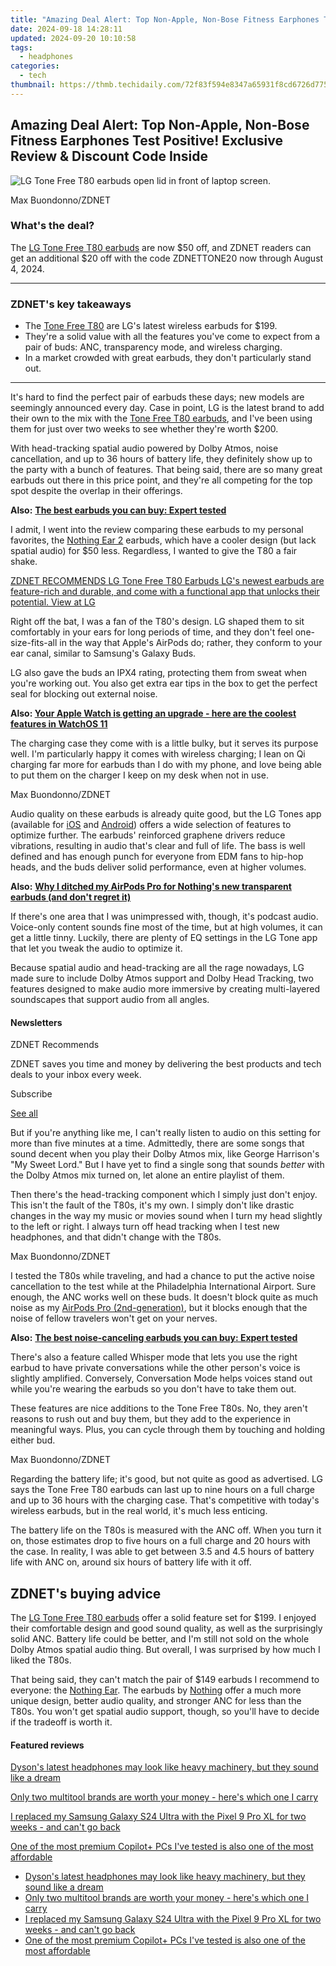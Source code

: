```yaml
---
title: "Amazing Deal Alert: Top Non-Apple, Non-Bose Fitness Earphones Test Positive! Exclusive Review & Discount Code Inside"
date: 2024-09-18 14:28:11
updated: 2024-09-20 10:10:58
tags:
  - headphones
categories:
  - tech
thumbnail: https://thmb.techidaily.com/72f83f594e8347a65931f8cd6726d7752e9fa455ebb805c1df40ab92a9a832b1.jpg
---
```


## Amazing Deal Alert: Top Non-Apple, Non-Bose Fitness Earphones Test Positive! Exclusive Review & Discount Code Inside

![LG Tone Free T80 earbuds open lid in front of laptop screen.](https://www.zdnet.com/a/img/resize/5e430906ecdfc7b7dfc3a2212e2582fa3ecfa064/2024/06/07/7d91d300-7d7d-4fdf-b14d-3b9348f7be06/lg-tone-free-t80-earbuds-zdnet-5.jpg?auto=webp&width=1280)

Max Buondonno/ZDNET

### What's the deal?

The [LG Tone Free T80 earbuds](https://www.jdoqocy.com/click-9041660-15865906-1721856070000?sid=zd-%5F%5FCOM%5FCLICK%5FID%5F%5F-dtp) are now $50 off, and ZDNET readers can get an additional $20 off with the code ZDNETTONE20 now through August 4, 2024\. 

---

### ZDNET's key takeaways

* The [Tone Free T80](https://www.jdoqocy.com/click-9041660-15865906-1721856070000?sid=zd-%5F%5FCOM%5FCLICK%5FID%5F%5F-dtp) are LG's latest wireless earbuds for $199\.
* They're a solid value with all the features you've come to expect from a pair of buds: ANC, transparency mode, and wireless charging.
* In a market crowded with great earbuds, they don't particularly stand out.

---

It's hard to find the perfect pair of earbuds these days; new models are seemingly announced every day. Case in point, LG is the latest brand to add their own to the mix with the [Tone Free T80 earbuds](https://www.jdoqocy.com/click-9041660-15865906-1721856070000?sid=zd-%5F%5FCOM%5FCLICK%5FID%5F%5F-dtp), and I've been using them for just over two weeks to see whether they're worth $200\. 

With head-tracking spatial audio powered by Dolby Atmos, noise cancellation, and up to 36 hours of battery life, they definitely show up to the party with a bunch of features. That being said, there are so many great earbuds out there in this price point, and they're all competing for the top spot despite the overlap in their offerings. 

**Also:** [**The best earbuds you can buy: Expert tested**](https://www.zdnet.com/article/best-earbuds/)

I admit, I went into the review comparing these earbuds to my personal favorites, the [Nothing Ear 2](https://www.zdnet.com/article/why-i-ditched-my-airpods-pro-for-nothings-new-transparent-earbuds-and-dont-regret-it/) earbuds, which have a cooler design (but lack spatial audio) for $50 less. Regardless, I wanted to give the T80 a fair shake. 

[ZDNET RECOMMENDS LG Tone Free T80 Earbuds LG's newest earbuds are feature-rich and durable, and come with a functional app that unlocks their potential. View at LG](https://www.jdoqocy.com/click-9041660-15865906-1721856070000?sid=zd-%5F%5FCOM%5FCLICK%5FID%5F%5F-dtp)

Right off the bat, I was a fan of the T80's design. LG shaped them to sit comfortably in your ears for long periods of time, and they don't feel one-size-fits-all in the way that Apple's AirPods do; rather, they conform to your ear canal, similar to Samsung's Galaxy Buds. 

LG also gave the buds an IPX4 rating, protecting them from sweat when you're working out. You also get extra ear tips in the box to get the perfect seal for blocking out external noise.

**Also: [Your Apple Watch is getting an upgrade - here are the coolest features in WatchOS 11](https://www.zdnet.com/article/your-apple-watch-is-getting-an-upgrade-here-are-the-coolest-features-in-watchos-11/)**

The charging case they come with is a little bulky, but it serves its purpose well. I'm particularly happy it comes with wireless charging; I lean on Qi charging far more for earbuds than I do with my phone, and love being able to put them on the charger I keep on my desk when not in use.

Max Buondonno/ZDNET

Audio quality on these earbuds is already quite good, but the LG Tones app (available for [iOS](https://apps.apple.com/us/app/lg-tone-free/id1498881097) and [Android](https://play.google.com/store/apps/details?id=com.lge.tonentalkplus.tonentalkfree&hl=en%5FUS)) offers a wide selection of features to optimize further. The earbuds' reinforced graphene drivers reduce vibrations, resulting in audio that's clear and full of life. The bass is well defined and has enough punch for everyone from EDM fans to hip-hop heads, and the buds deliver solid performance, even at higher volumes.

**Also:** [**Why I ditched my AirPods Pro for Nothing's new transparent earbuds (and don't regret it)**](https://www.zdnet.com/article/why-i-ditched-my-airpods-pro-for-nothings-new-transparent-earbuds-and-dont-regret-it/)

If there's one area that I was unimpressed with, though, it's podcast audio. Voice-only content sounds fine most of the time, but at high volumes, it can get a little tinny. Luckily, there are plenty of EQ settings in the LG Tone app that let you tweak the audio to optimize it. 

Because spatial audio and head-tracking are all the rage nowadays, LG made sure to include Dolby Atmos support and Dolby Head Tracking, two features designed to make audio more immersive by creating multi-layered soundscapes that support audio from all angles. 

#### Newsletters

ZDNET Recommends

ZDNET saves you time and money by delivering the best products and tech deals to your inbox every week.

 Subscribe

[See all](https://www.zdnet.com/newsletters/)

But if you're anything like me, I can't really listen to audio on this setting for more than five minutes at a time. Admittedly, there are some songs that sound decent when you play their Dolby Atmos mix, like George Harrison's "My Sweet Lord." But I have yet to find a single song that sounds _better_ with the Dolby Atmos mix turned on, let alone an entire playlist of them.

Then there's the head-tracking component which I simply just don't enjoy. This isn't the fault of the T80s, it's my own. I simply don't like drastic changes in the way my music or movies sound when I turn my head slightly to the left or right. I always turn off head tracking when I test new headphones, and that didn't change with the T80s.

Max Buondonno/ZDNET

I tested the T80s while traveling, and had a chance to put the active noise cancellation to the test while at the Philadelphia International Airport. Sure enough, the ANC works well on these buds. It doesn't block quite as much noise as my [AirPods Pro (2nd-generation)](https://www.zdnet.com/article/apple-airpods-pro-2-review/), but it blocks enough that the noise of fellow travelers won't get on your nerves.

**Also:** [**The best noise-canceling earbuds you can buy: Expert tested**](https://www.zdnet.com/article/best-noise-canceling-earbuds/)

There's also a feature called Whisper mode that lets you use the right earbud to have private conversations while the other person's voice is slightly amplified. Conversely, Conversation Mode helps voices stand out while you're wearing the earbuds so you don't have to take them out.

These features are nice additions to the Tone Free T80s. No, they aren't reasons to rush out and buy them, but they add to the experience in meaningful ways. Plus, you can cycle through them by touching and holding either bud.

Max Buondonno/ZDNET

Regarding the battery life; it's good, but not quite as good as advertised. LG says the Tone Free T80 earbuds can last up to nine hours on a full charge and up to 36 hours with the charging case. That's competitive with today's wireless earbuds, but in the real world, it's much less enticing.

The battery life on the T80s is measured with the ANC off. When you turn it on, those estimates drop to five hours on a full charge and 20 hours with the case. In reality, I was able to get between 3.5 and 4.5 hours of battery life with ANC on, around six hours of battery life with it off.

## ZDNET's buying advice

The [LG Tone Free T80 earbuds](https://www.jdoqocy.com/click-9041660-15865906-1721856070000?sid=zd-%5F%5FCOM%5FCLICK%5FID%5F%5F-dtp) offer a solid feature set for $199\. I enjoyed their comfortable design and good sound quality, as well as the surprisingly solid ANC. Battery life could be better, and I'm still not sold on the whole Dolby Atmos spatial audio thing. But overall, I was surprised by how much I liked the T80s.

That being said, they can't match the pair of $149 earbuds I recommend to everyone: the [Nothing Ear](https://www.zdnet.com/article/why-i-ditched-my-airpods-pro-for-nothings-new-transparent-earbuds-and-dont-regret-it/). The earbuds by [Nothing](https://us.nothing.tech/) offer a much more unique design, better audio quality, and stronger ANC for less than the T80s. You won't get spatial audio support, though, so you'll have to decide if the tradeoff is worth it. 

#### Featured reviews

[Dyson's latest headphones may look like heavy machinery, but they sound like a dream](https://www.zdnet.com/article/i-tested-dysons-500-flagship-headphones-and-theyre-more-competitive-than-expected/ "Dyson's latest headphones may look like heavy machinery, but they sound like a dream")

[Only two multitool brands are worth your money - here's which one I carry](https://www.zdnet.com/article/only-two-multitool-brands-are-worth-your-money-heres-which-one-i-carry/ "Only two multitool brands are worth your money - here's which one I carry")

[I replaced my Samsung Galaxy S24 Ultra with the Pixel 9 Pro XL for two weeks - and can't go back](https://www.zdnet.com/article/i-replaced-my-samsung-galaxy-s24-ultra-with-the-pixel-9-pro-xl-for-two-weeks-and-cant-go-back/ "I replaced my Samsung Galaxy S24 Ultra with the Pixel 9 Pro XL for two weeks - and can't go back")

[One of the most premium Copilot+ PCs I've tested is also one of the most affordable](https://www.zdnet.com/article/one-of-the-most-premium-copilot-pcs-ive-tested-is-also-one-of-the-most-affordable/ "One of the most premium Copilot+ PCs I've tested is also one of the most affordable")

* [Dyson's latest headphones may look like heavy machinery, but they sound like a dream](https://www.zdnet.com/article/i-tested-dysons-500-flagship-headphones-and-theyre-more-competitive-than-expected/ "Dyson's latest headphones may look like heavy machinery, but they sound like a dream")
* [Only two multitool brands are worth your money - here's which one I carry](https://www.zdnet.com/article/only-two-multitool-brands-are-worth-your-money-heres-which-one-i-carry/ "Only two multitool brands are worth your money - here's which one I carry")
* [I replaced my Samsung Galaxy S24 Ultra with the Pixel 9 Pro XL for two weeks - and can't go back](https://www.zdnet.com/article/i-replaced-my-samsung-galaxy-s24-ultra-with-the-pixel-9-pro-xl-for-two-weeks-and-cant-go-back/ "I replaced my Samsung Galaxy S24 Ultra with the Pixel 9 Pro XL for two weeks - and can't go back")
* [One of the most premium Copilot+ PCs I've tested is also one of the most affordable](https://www.zdnet.com/article/one-of-the-most-premium-copilot-pcs-ive-tested-is-also-one-of-the-most-affordable/ "One of the most premium Copilot+ PCs I've tested is also one of the most affordable")

<ins class="adsbygoogle"
     style="display:block"
     data-ad-format="autorelaxed"
     data-ad-client="ca-pub-7571918770474297"
     data-ad-slot="1223367746"></ins>



<ins class="adsbygoogle"
     style="display:block"
     data-ad-client="ca-pub-7571918770474297"
     data-ad-slot="8358498916"
     data-ad-format="auto"
     data-full-width-responsive="true"></ins>
